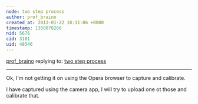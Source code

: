 ```yaml
---
node: two step process
author: prof_braino
created_at: 2013-01-22 18:11:06 +0000
timestamp: 1358878266
nid: 5676
cid: 3181
uid: 48546
---
```




[prof_braino](../profile/prof_braino) replying to: [two step process](../notes/profbraino/1-22-2013/two-step-process-0)

----
Ok, I'm not getting it on using the Opera browser to capture and calibrate.  

I have captured using the camera app, I will try to upload one ot those and calibrate that. 